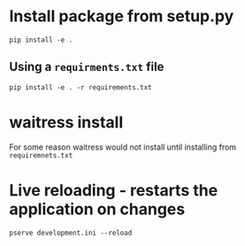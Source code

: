 # Install package from setup.py

`pip install -e .`

## Using a `requirments.txt` file
`pip install -e . -r requirements.txt`

# waitress install

For some reason waitress would not install until installing from `requiremnets.txt`

# Live reloading - restarts the application on changes

`pserve development.ini --reload`